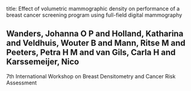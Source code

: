 title: Effect of volumetric mammographic density on performance of a breast cancer screening program using full-field digital mammography

## Wanders, Johanna O P and Holland, Katharina and Veldhuis, Wouter B and Mann, Ritse M and Peeters, Petra H M and van Gils, Carla H and Karssemeijer, Nico
7th International Workshop on Breast Densitometry and Cancer Risk Assessment

